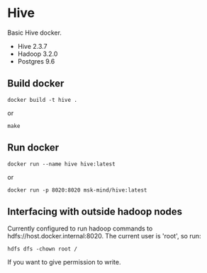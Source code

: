 # Hive

Basic Hive docker.

- Hive 2.3.7
- Hadoop 3.2.0
- Postgres 9.6

## Build docker
```
docker build -t hive .
```
or
```
make
```

## Run docker
```
docker run --name hive hive:latest
```
or
```
docker run -p 8020:8020 msk-mind/hive:latest
```

## Interfacing with outside hadoop nodes

Currently configured to run hadoop commands to hdfs://host.docker.internal:8020. The current user is 'root', so run:
```
hdfs dfs -chown root /
```
If you want to give permission to write.
